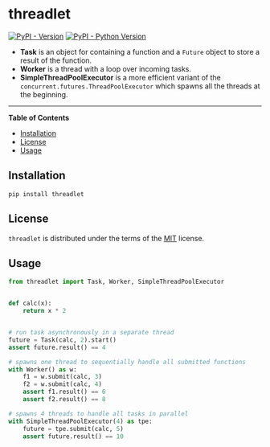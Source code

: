 # threadlet

[![PyPI - Version](https://img.shields.io/pypi/v/threadlet.svg)](https://pypi.org/project/threadlet)
[![PyPI - Python Version](https://img.shields.io/pypi/pyversions/threadlet.svg)](https://pypi.org/project/threadlet)

* **Task** is an object for containing a function and a `Future` object to store a result of the function.
* **Worker** is a thread with a loop over incoming tasks.
* **SimpleThreadPoolExecutor** is a more efficient variant of the `concurrent.futures.ThreadPoolExecutor` which spawns all the threads at the beginning.

-----

**Table of Contents**

- [Installation](#installation)
- [License](#license)
- [Usage](#usage)

## Installation

```console
pip install threadlet
```

## License

`threadlet` is distributed under the terms of the [MIT](https://spdx.org/licenses/MIT.html) license.

## Usage

```python
from threadlet import Task, Worker, SimpleThreadPoolExecutor


def calc(x):
    return x * 2


# run task asynchronously in a separate thread
future = Task(calc, 2).start()
assert future.result() == 4

# spawns one thread to sequentially handle all submitted functions
with Worker() as w:
    f1 = w.submit(calc, 3)
    f2 = w.submit(calc, 4)
    assert f1.result() == 6
    assert f2.result() == 8

# spawns 4 threads to handle all tasks in parallel
with SimpleThreadPoolExecutor(4) as tpe:
    future = tpe.submit(calc, 5)
    assert future.result() == 10
```
